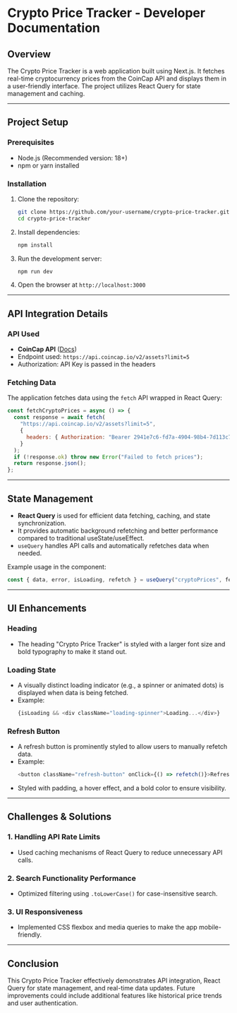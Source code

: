 # Crypto Price Tracker - Developer Documentation

## Overview
The Crypto Price Tracker is a web application built using Next.js. It fetches real-time cryptocurrency prices from the CoinCap API and displays them in a user-friendly interface. The project utilizes React Query for state management and caching.

---
## **Project Setup**

### **Prerequisites**
- Node.js (Recommended version: 18+)
- npm or yarn installed

### **Installation**
1. Clone the repository:
   ```sh
   git clone https://github.com/your-username/crypto-price-tracker.git
   cd crypto-price-tracker
   ```
2. Install dependencies:
   ```sh
   npm install
   ```
3. Run the development server:
   ```sh
   npm run dev
   ```
4. Open the browser at `http://localhost:3000`

---
## **API Integration Details**

### **API Used**
- **CoinCap API** ([Docs](https://docs.coincap.io/))
- Endpoint used: `https://api.coincap.io/v2/assets?limit=5`
- Authorization: API Key is passed in the headers

### **Fetching Data**
The application fetches data using the `fetch` API wrapped in React Query:
```js
const fetchCryptoPrices = async () => {
  const response = await fetch(
    "https://api.coincap.io/v2/assets?limit=5",
    {
      headers: { Authorization: "Bearer 2941e7c6-fd7a-4904-98b4-7d113c79dd37" },
    }
  );
  if (!response.ok) throw new Error("Failed to fetch prices");
  return response.json();
};
```

---
## **State Management**
- **React Query** is used for efficient data fetching, caching, and state synchronization.
- It provides automatic background refetching and better performance compared to traditional useState/useEffect.
- `useQuery` handles API calls and automatically refetches data when needed.

Example usage in the component:
```js
const { data, error, isLoading, refetch } = useQuery("cryptoPrices", fetchCryptoPrices);
```

---
## **UI Enhancements**
### **Heading**
- The heading "Crypto Price Tracker" is styled with a larger font size and bold typography to make it stand out.

### **Loading State**
- A visually distinct loading indicator (e.g., a spinner or animated dots) is displayed when data is being fetched.
- Example:
  ```js
  {isLoading && <div className="loading-spinner">Loading...</div>}
  ```
  
### **Refresh Button**
- A refresh button is prominently styled to allow users to manually refetch data.
- Example:
  ```js
  <button className="refresh-button" onClick={() => refetch()}>Refresh Data</button>
  ```
- Styled with padding, a hover effect, and a bold color to ensure visibility.

---
## **Challenges & Solutions**

### **1. Handling API Rate Limits**
- Used caching mechanisms of React Query to reduce unnecessary API calls.

### **2. Search Functionality Performance**
- Optimized filtering using `.toLowerCase()` for case-insensitive search.

### **3. UI Responsiveness**
- Implemented CSS flexbox and media queries to make the app mobile-friendly.

---
## **Conclusion**
This Crypto Price Tracker effectively demonstrates API integration, React Query for state management, and real-time data updates. Future improvements could include additional features like historical price trends and user authentication.

